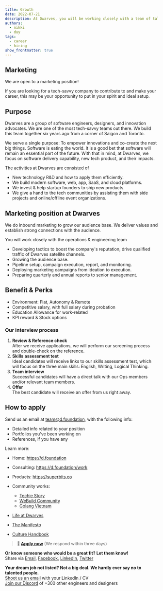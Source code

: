 ```yaml
---
title: Growth
date: 2022-07-21
description: At Dwarves, you will be working closely with a team of talented, kind people and working directly with our clients. There is a lot of freedom to contribute to the quality of the project and improve, or prove yourself
authors:
  - nikki
  - duy
tags:
  - career
  - hiring
show_frontmatter: true
---
```


## Marketing

We are open to a marketing position!

If you are looking for a tech-savvy company to contribute to and make your career, this may be your opportunity to put in your spirit and ideal setup.

## Purpose

Dwarves are a group of software engineers, designers, and innovation advocates. We are one of the most tech-savvy teams out there. We build this team together six years ago from a corner of Saigon and Toronto.

We serve a single purpose: To empower innovations and co-create the next big things. Software is eating the world. It is a good bet that software will remain an essential part of the future. With that in mind, at Dwarves, we focus on software delivery capability, new tech product, and their impacts.

The activities at Dwarves are consisted of

* New technology R&D and how to apply them efficiently.
* We build modern software, web, app, SaaS, and cloud platforms.
* We invest & help startup founders to ship new products.
* We give a hand to the tech communities by assisting them with side projects and online/offline event organizations.

## Marketing position at Dwarves

We do inbound marketing to grow our audience base. We deliver values and establish strong connections with the audience.

You will work closely with the operations & engineering team

* Developing tactics to boost the company's reputation, drive qualified traffic of Dwarves satellite channels.
* Growing the audience base.
* Pipeline setup, campaign execution, report, and monitoring.
* Deploying marketing campaigns from ideation to execution.
* Preparing quarterly and annual reports to senior management.

## Benefit & Perks

* Environment: Flat, Autonomy & Remote
* Competitive salary, with full salary during probation
* Education Allowance for work-related
* KPI reward & Stock options

### Our interview process

1. **Review & Reference check**<br>After we receive applications, we will perform our screening process and double-check on the reference.
2. **Skills** **assessment test**<br>Ideal candidates will receive links to our skills assessment test, which will focus on the three main skills: English, Writing, Logical Thinking.
3. **Team interview**<br>Successful candidates will have a direct talk with our Ops members and/or relevant team members.
4. **Offer**<br>The best candidate will receive an offer from us right away.

## How to apply

Send us an email at <team@d.foundation>, with the following info:

* Detailed info related to your position
* Portfolios you've been working on
* References, if you have any

Learn more:

* Home: <https://d.foundation>
* Consulting: <https://d.foundation/work>
* Products: <https://superbits.co>
* Community works:
  * [Techie Story](https://techiestory.co)
  * [WeBuild Community](https://webuild.community)
  * [Golang Vietnam](https://golang.org.vn)

* [Life at Dwarves](https://memo.d.foundation/careers/additional-info/life-at-dwarves/)
* [The Manifesto](https://memo.d.foundation/careers/additional-info/the-manifesto/)
* [Culture Handbook](https://memo.d.foundation/careers/additional-info/culture-handbook/)

> **🤘 <a href="mailto:spawn@d.foundation">Apply now</a>** (We respond within three days)

**Or know someone who would be a great fit? Let them know!**\
Share via [Email](mailtospawnd.foundation), [Facebook](https://www.facebook.com/dwarvesf), [LinkedIn](https://www.linkedin.com/company/dwarvesf/), [Twitter](https://twitter.com/dwarvesf.)

**Your dream job not listed? Not a big deal. We hardly ever say no to talented people.**\
[Shoot us an email](mailtospawnd.foundation) with your LinkedIn / CV\
[Join our Discord](https://discord.gg/dfoundation) of +300 other engineers and designers
